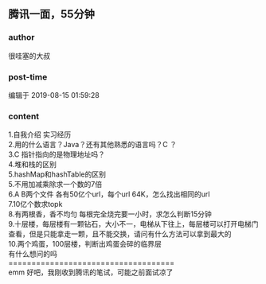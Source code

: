 ## 腾讯一面，55分钟
### author 
很哇塞的大叔
### post-time 

编辑于  2019-08-15 01:59:28
### content 
<div class="post-topic-des nc-post-content">
 <div>
  1.自我介绍 实习经历
 </div>
 <div>
  2.用的什么语言？Java？还有其他熟悉的语言吗？C  ？
 </div>
 <div>
  3.C  指针指向的是物理地址吗？
 </div>
 <div>
  4.堆和栈的区别
 </div>
 <div>
  5.hashMap和hashTable的区别
 </div>
 <div>
  5.不用加减乘除求一个数的7倍
 </div>
 <div>
  6.A B两个文件 各有50亿个url，每个url 64K，怎么找出相同的url
 </div>
 <div>
  7.10亿个数求topk
 </div>
 <div>
  8.有两根香，香不均匀 每根完全烧完要一小时，求怎么判断15分钟
 </div>
 <div>
  9.十层楼，每层楼有一颗钻石，大小不一，电梯从下往上，每层楼可以打开电梯门查看，但是只能拿走一颗，且不能交换，请问有什么方法可以拿到最大的
 </div>
 <div>
  10.两个鸡蛋，100层楼，判断出鸡蛋会碎的临界层
 </div>
 <div>
  有什么想问的吗
 </div>
 <div>
  ====================================
 </div>
 <div>
  emm 好吧，我刚收到腾讯的笔试，可能之前面试凉了
 </div>
</div>

